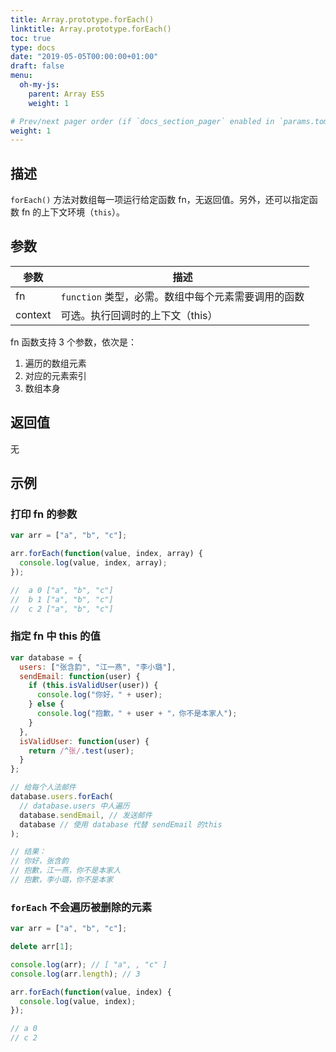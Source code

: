 ```yaml
---
title: Array.prototype.forEach()
linktitle: Array.prototype.forEach()
toc: true
type: docs
date: "2019-05-05T00:00:00+01:00"
draft: false
menu:
  oh-my-js:
    parent: Array ES5
    weight: 1

# Prev/next pager order (if `docs_section_pager` enabled in `params.toml`)
weight: 1
---
```


## 描述

`forEach()` 方法对数组每一项运行给定函数 fn，无返回值。另外，还可以指定函数 fn 的上下文环境（`this`）。

## 参数

| 参数    | 描述                                                |
| ------- | --------------------------------------------------- |
| fn      | `function` 类型，必需。数组中每个元素需要调用的函数 |
| context | 可选。执行回调时的上下文（this）                    |

fn 函数支持 3 个参数，依次是：

1. 遍历的数组元素
2. 对应的元素索引
3. 数组本身

## 返回值

无

## 示例

### 打印 fn 的参数

```js
var arr = ["a", "b", "c"];

arr.forEach(function(value, index, array) {
  console.log(value, index, array);
});

//  a 0 ["a", "b", "c"]
//  b 1 ["a", "b", "c"]
//  c 2 ["a", "b", "c"]
```

### 指定 fn 中 this 的值

```js
var database = {
  users: ["张含韵", "江一燕", "李小璐"],
  sendEmail: function(user) {
    if (this.isValidUser(user)) {
      console.log("你好，" + user);
    } else {
      console.log("抱歉，" + user + "，你不是本家人");
    }
  },
  isValidUser: function(user) {
    return /^张/.test(user);
  }
};

// 给每个人法邮件
database.users.forEach(
  // database.users 中人遍历
  database.sendEmail, // 发送邮件
  database // 使用 database 代替 sendEmail 的this
);

// 结果：
// 你好，张含韵
// 抱歉，江一燕，你不是本家人
// 抱歉，李小璐，你不是本家
```

### `forEach` 不会遍历被删除的元素

```js
var arr = ["a", "b", "c"];

delete arr[1];

console.log(arr); // [ "a", , "c" ]
console.log(arr.length); // 3

arr.forEach(function(value, index) {
  console.log(value, index);
});

// a 0
// c 2
```
